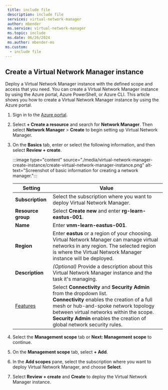 ```yaml
---
 title: include file
 description: include file
 services: virtual-network-manager
 author: mbender
 ms.service: virtual-network-manager
 ms.topic: include
 ms.date: 06/26/2024
 ms.author: mbender-ms
ms.custom:
  - include file
---
```


## Create a Virtual Network Manager instance

Deploy a Virtual Network Manager instance with the defined scope and access that you need. You can create a Virtual Network Manager instance by using the Azure portal, Azure PowerShell, or Azure CLI. This article shows you how to create a Virtual Network Manager instance by using the Azure portal.

1. Sign in to the [Azure portal](https://portal.azure.com/).

1. Select **+ Create a resource** and search for **Network Manager**. Then select **Network Manager** > **Create** to begin setting up Virtual Network Manager.

1. On the **Basics** tab, enter or select the following information, and then select **Review + create**.

    :::image type="content" source="./media/virtual-network-manager-create-instance/create-virtual-network-manager-instance.png" alt-text="Screenshot of basic information for creating a network manager.":::

    | Setting | Value |
    | ------- | ----- |
    | **Subscription** | Select the subscription where you want to deploy Virtual Network Manager. |
    | **Resource group** | Select **Create new** and enter **rg-learn-eastus-001**.
    | **Name** | Enter **vnm-learn-eastus-001**. |
    | **Region** | Enter **eastus** or a region of your choosing. Virtual Network Manager can manage virtual networks in any region. The selected region is where the Virtual Network Manager instance will be deployed. |
    | **Description** | *(Optional)* Provide a description about this Virtual Network Manager instance and the task it's managing. |
    | [Features](../articles/virtual-network-manager/concept-network-manager-scope.md#features) | Select **Connectivity** and **Security Admin** from the dropdown list.  </br> **Connectivity** enables the creation of a full mesh or hub-and-spoke network topology between virtual networks within the scope. </br> **Security Admin** enables the creation of global network security rules. |

1. Select the **Management scope** tab or **Next: Management scope** to continue.
2. On the **Management scope** tab, select **+ Add**.
3. In the **Add scopes** pane, select the subscription where you want to deploy Virtual Network Manager, and choose **Select**.
4. Select **Review + create** and **Create** to deploy the Virtual Network Manager instance.
